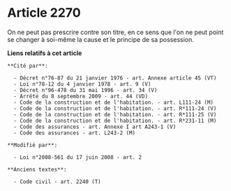 # Article 2270

On ne peut pas prescrire contre son titre, en ce sens que l'on ne peut point se changer à soi-même la cause et le principe de
sa possession.

**Liens relatifs à cet article**

	**Cité par**:

	  - Décret n°76-87 du 21 janvier 1976 - art. Annexe article 45 (VT)
	  - Loi n°78-12 du 4 janvier 1978 - art. 9 (V)
	  - Décret n°96-478 du 31 mai 1996 - art. 34 (V)
	  - Arrêté du 8 septembre 2009 - art. 44 (VD)
	  - Code de la construction et de l'habitation. - art. L111-24 (M)
	  - Code de la construction et de l'habitation. - art. R*111-24 (V)
	  - Code de la construction et de l'habitation. - art. R*111-25 (V)
	  - Code de la construction et de l'habitation. - art. R*231-11 (M)
	  - Code des assurances - art. Annexe I art A243-1 (V)
	  - Code des assurances - art. L243-2 (M)

	**Modifié par**:

	  - Loi n°2008-561 du 17 juin 2008 - art. 2

	**Anciens textes**:

	  - Code civil - art. 2240 (T)
